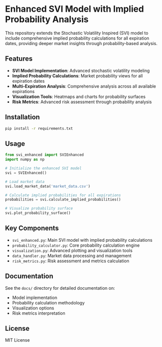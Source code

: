 # Enhanced SVI Model with Implied Probability Analysis

This repository extends the Stochastic Volatility Inspired (SVI) model to include comprehensive implied probability calculations for all expiration dates, providing deeper market insights through probability-based analysis.

## Features

- **SVI Model Implementation**: Advanced stochastic volatility modeling
- **Implied Probability Calculations**: Market probability views for all expiration dates
- **Multi-Expiration Analysis**: Comprehensive analysis across all available expirations
- **Visualization Tools**: Heatmaps and charts for probability surfaces
- **Risk Metrics**: Advanced risk assessment through probability analysis

## Installation

```bash
pip install -r requirements.txt
```

## Usage

```python
from svi_enhanced import SVIEnhanced
import numpy as np

# Initialize the enhanced SVI model
svi = SVIEnhanced()

# Load market data
svi.load_market_data('market_data.csv')

# Calculate implied probabilities for all expirations
probabilities = svi.calculate_implied_probabilities()

# Visualize probability surface
svi.plot_probability_surface()
```

## Key Components

- `svi_enhanced.py`: Main SVI model with implied probability calculations
- `probability_calculator.py`: Core probability calculation engine
- `visualization.py`: Advanced plotting and visualization tools
- `data_handler.py`: Market data processing and management
- `risk_metrics.py`: Risk assessment and metrics calculation

## Documentation

See the `docs/` directory for detailed documentation on:
- Model implementation
- Probability calculation methodology
- Visualization options
- Risk metrics interpretation

## License

MIT License
